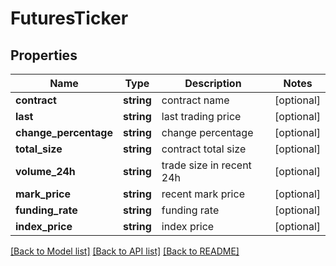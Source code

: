 # FuturesTicker

## Properties
Name | Type | Description | Notes
------------ | ------------- | ------------- | -------------
**contract** | **string** | contract name | [optional] 
**last** | **string** | last trading price | [optional] 
**change_percentage** | **string** | change percentage | [optional] 
**total_size** | **string** | contract total size | [optional] 
**volume_24h** | **string** | trade size in recent 24h | [optional] 
**mark_price** | **string** | recent mark price | [optional] 
**funding_rate** | **string** | funding rate | [optional] 
**index_price** | **string** | index price | [optional] 

[[Back to Model list]](../README.md#documentation-for-models) [[Back to API list]](../README.md#documentation-for-api-endpoints) [[Back to README]](../README.md)


